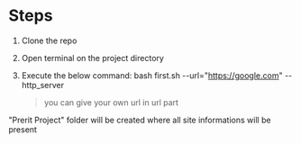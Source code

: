 # Steps

1. Clone the repo 

2. Open terminal on the project directory 

3. Execute the below command:
    bash first.sh --url="https://google.com" --http_server
    
   >you can give your own url in url part
    
 "Prerit Project" folder will be created where all site informations will be present 
